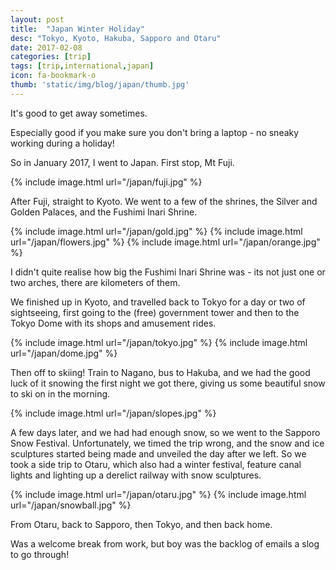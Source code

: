 ```yaml
---
layout: post
title:  "Japan Winter Holiday"
desc: "Tokyo, Kyoto, Hakuba, Sapporo and Otaru"
date: 2017-02-08
categories: [trip]
tags: [trip,international,japan]
icon: fa-bookmark-o
thumb: 'static/img/blog/japan/thumb.jpg'
---
```


It's good to get away sometimes.

Especially good if you make sure you don't bring a laptop - no 
sneaky working during a holiday!

So in January 2017, I went to Japan. First stop, Mt Fuji.

{% include image.html url="/japan/fuji.jpg"  %}

After Fuji, straight to Kyoto. We went to a few of the shrines,
the Silver and Golden Palaces, and the Fushimi Inari Shrine.

{% include image.html url="/japan/gold.jpg"  %}
{% include image.html url="/japan/flowers.jpg"  %}
{% include image.html url="/japan/orange.jpg"  %}

I didn't quite realise how big the Fushimi Inari Shrine was - its 
not just one or two arches, there are kilometers of them.

We finished up in Kyoto, and travelled back to Tokyo for a day or
two of sightseeing, first going to the (free) government tower
and then to the Tokyo Dome with its shops and amusement rides.

{% include image.html url="/japan/tokyo.jpg"  %}
{% include image.html url="/japan/dome.jpg"  %}

Then off to skiing! Train to Nagano, bus to Hakuba, and we had
the good luck of it snowing the first night we got there,
giving us some beautiful snow to ski on in the morning.

{% include image.html url="/japan/slopes.jpg"  %}

A few days later, and we had had enough snow, so we went to the
Sapporo Snow Festival. Unfortunately, we timed the trip wrong,
and the snow and ice sculptures started being made and unveiled the 
day after we left. So we took a side trip to Otaru, which
also had a winter festival, feature canal lights and lighting up
a derelict railway with snow sculptures.

{% include image.html url="/japan/otaru.jpg"  %}
{% include image.html url="/japan/snowball.jpg"  %}

From Otaru, back to Sapporo, then Tokyo, and then back home.

Was a welcome break from work, but boy was the backlog of emails
a slog to go through!

